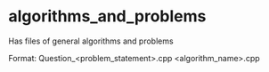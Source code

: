 # algorithms_and_problems
Has files of general algorithms and problems

Format:
Question_<problem_statement>.cpp
<algorithm_name>.cpp
